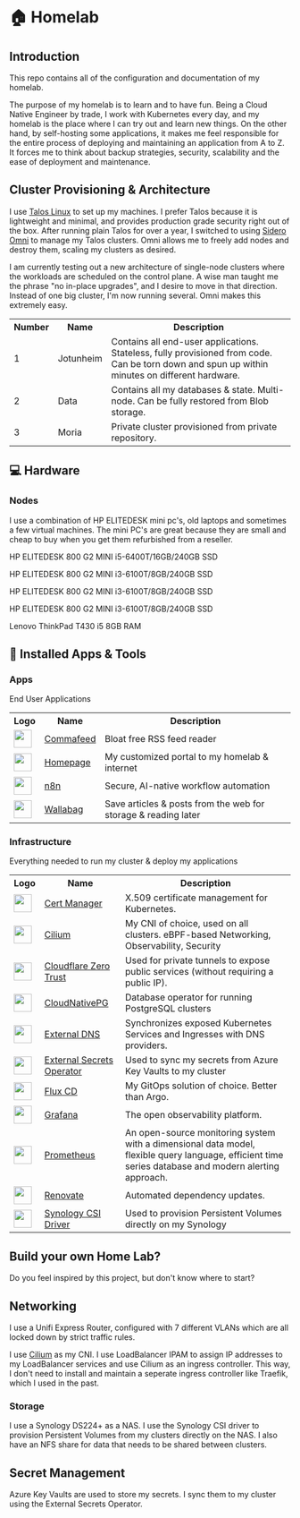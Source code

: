 # 🏠 Homelab

## Introduction

This repo contains all of the configuration and documentation of my homelab.

The purpose of my homelab is to learn and to have fun. Being a Cloud Native Engineer by trade, I work with Kubernetes every day, and my homelab is the place where I can try out and learn new things. On the other hand, by self-hosting some applications, it makes me feel responsible for the entire process of deploying and maintaining an application from A to Z. It forces me to think about backup strategies, security, scalability and the ease of deployment and maintenance.

## Cluster Provisioning & Architecture

I use [Talos Linux](https://www.talos.dev/) to set up my machines. I prefer Talos because it is lightweight and minimal, and provides production grade security right out of the box. After running plain Talos for over a year, I switched to using [Sidero Omni](https://www.siderolabs.com/platform/saas-for-kubernetes/) to manage my Talos clusters. Omni allows me to freely add nodes and destroy them, scaling my clusters as desired.

I am currently testing out a new architecture of single-node clusters where the workloads are scheduled on the control plane. A wise man taught me the phrase "no in-place upgrades", and I desire to move in that direction. Instead of one big cluster, I'm now running several. Omni makes this extremely easy.

<table>
    <tr>
        <th>Number</th>
        <th>Name</th>
        <th>Description</th>
    </tr>
    <tr>
    <td>1</td>
    <td>Jotunheim</td>
        <td>Contains all end-user applications. Stateless, fully provisioned from code. Can be torn down and spun up within minutes on different hardware.</td>
    </tr>
    <tr>
        <td>2</td>
    <td>Data</td>
        <td>Contains all my databases & state. Multi-node. Can be fully restored from Blob storage.</td>
    </tr>
    <tr>
        <td>3</td>
    <td>Moria</td>
        <td>Private cluster provisioned from private repository.</td>
    </tr>
</table>

## :computer: Hardware

### Nodes

I use a combination of HP ELITEDESK mini pc's, old laptops and sometimes a few virtual machines. The mini PC's are great because they are small and cheap to buy when you get them refurbished from a reseller.

HP ELITEDESK 800 G2 MINI i5-6400T/16GB/240GB SSD

HP ELITEDESK 800 G2 MINI i3-6100T/8GB/240GB SSD

HP ELITEDESK 800 G2 MINI i3-6100T/8GB/240GB SSD

HP ELITEDESK 800 G2 MINI i3-6100T/8GB/240GB SSD

Lenovo ThinkPad T430 i5 8GB RAM

## :rocket: Installed Apps & Tools

### Apps

End User Applications
<table>
    <tr>
        <th>Logo</th>
        <th>Name</th>
        <th>Description</th>
    </tr>
    <tr>
        <td><img width="32" src="https://cdn.jsdelivr.net/gh/homarr-labs/dashboard-icons/svg/commafeed.svg"></td>
        <td><a href="https://www.commafeed.com/#/welcome">Commafeed</a></td>
        <td>Bloat free RSS feed reader</td>
    </tr>
    <tr>
        <td><img width="32" src="https://www.svgrepo.com/download/499807/home-page.svg"></td>
        <td><a href="https://github.com/gethomepage/homepage">Homepage</a></td>
        <td>My customized portal to my homelab & internet</td>
    </tr>
    <tr>
        <td><img width="32" src="https://cdn.jsdelivr.net/gh/homarr-labs/dashboard-icons/svg/n8n.svg"></td>
        <td><a href="https://n8n.io/">n8n</a></td>
        <td>Secure, AI-native workflow automation</td>
    </tr>
    <tr>
        <td><img width="32" src="https://cdn.jsdelivr.net/gh/homarr-labs/dashboard-icons/svg/wallabag-light.svg"></td>
        <td><a href="https://wallabag.org/">Wallabag</a></td>
        <td>Save articles & posts from the web for storage & reading later</td>
    </tr>
</table>

### Infrastructure

Everything needed to run my cluster & deploy my applications
<table>
    <tr>
        <th>Logo</th>
        <th>Name</th>
        <th>Description</th>
    </tr>
    <tr>
        <td><img width="32" src="https://cdn.jsdelivr.net/gh/walkxcode/dashboard-icons/svg/cert-manager.svg"></td>
        <td><a href="https://cert-manager.io/">Cert Manager</a></td>
        <td>X.509 certificate management for Kubernetes.</td>
    </tr>
    <tr>
        <td><img width="32" src="https://cdn.jsdelivr.net/gh/homarr-labs/dashboard-icons/svg/cilium.svg"></td>
        <td><a href="https://cilium.io/">Cilium</a></td>
        <td>My CNI of choice, used on all clusters. eBPF-based Networking, Observability, Security</td>
    </tr>
    <tr>
        <td><img width="32" src="https://cdn.jsdelivr.net/gh/walkxcode/dashboard-icons/png/cloudflare-zero-trust.png"></td>
        <td><a href="https://developers.cloudflare.com/cloudflare-one/">Cloudflare Zero Trust</a></td>
        <td>Used for private tunnels to expose public services (without requiring a public IP).</td>
    </tr>
    <tr>
        <td><img width="32" src="https://cdn.jsdelivr.net/gh/homarr-labs/dashboard-icons/svg/postgresql.svg"></td>
        <td><a href="https://cloudnative-pg.io/">CloudNativePG</a></td>
        <td>Database operator for running PostgreSQL clusters</td>
    </tr>
    <tr>
        <td><img width="32" src="https://www.svgrepo.com/download/530451/dns.svg"></td>
        <td><a href="https://github.com/kubernetes-sigs/external-dns">External DNS</a></td>
        <td>Synchronizes exposed Kubernetes Services and Ingresses with DNS providers.</td>
    </tr>
    <tr>
        <td><img width="32" src="https://www.svgrepo.com/download/477066/lock.svg"></td>
        <td><a href="https://external-secrets.io/latest/">External Secrets Operator</a></td>
        <td>Used to sync my secrets from Azure Key Vaults to my cluster</td>
    </tr>
    <tr>
        <td><img width="32" src="https://cdn.jsdelivr.net/gh/homarr-labs/dashboard-icons/svg/flux-cd.svg"></td>
        <td><a href="https://fluxcd.io/">Flux CD</a></td>
        <td>My GitOps solution of choice. Better than Argo.</td>
    </tr>
    <tr>
        <td><img width="32" src="https://cdn.jsdelivr.net/gh/walkxcode/dashboard-icons/svg/grafana.svg"></td>
        <td><a href="https://grafana.com/">Grafana</a></td>
        <td>The open observability platform.</td>
    </tr>
    <tr>
        <td><img width="32" src="https://cdn.jsdelivr.net/gh/walkxcode/dashboard-icons/svg/prometheus.svg"></td>
        <td><a href="https://prometheus.io/">Prometheus</a></td>
        <td>An open-source monitoring system with a dimensional data model, flexible query language, efficient time series database and modern alerting approach.</td>
    </tr>
    <tr>
        <td><img width="32" src="https://www.svgrepo.com/download/374041/renovate.svg"></td>
        <td><a href="https://github.com/renovatebot/renovate">Renovate</a></td>
        <td>Automated dependency updates.</td>
    </tr>
    <tr>
        <td><img width="32" src="https://cdn.jsdelivr.net/gh/homarr-labs/dashboard-icons/svg/synology.svg"></td>
        <td><a href="https://github.com/SynologyOpenSource/synology-csi">Synology CSI Driver</a></td>
        <td>Used to provision Persistent Volumes directly on my Synology</td>
    </tr>
</table>

## Build your own Home Lab?

Do you feel inspired by this project, but don't know where to start?

## Networking

I use a Unifi Express Router, configured with 7 different VLANs which are all locked down by strict traffic rules.

I use [Cilium](https://cilium.io/) as my CNI. I use LoadBalancer IPAM to assign IP addresses to my LoadBalancer services and use Cilium as an ingress controller. This way, I don't need to install and maintain a seperate ingress controller like Traefik, which I used in the past.

### Storage

I use a Synology DS224+ as a NAS. I use the Synology CSI driver to provision Persistent Volumes from my clusters directly on the NAS. I also have an NFS share for data that needs to be shared between clusters.

## Secret Management

Azure Key Vaults are used to store my secrets. I sync them to my cluster using the External Secrets Operator.
